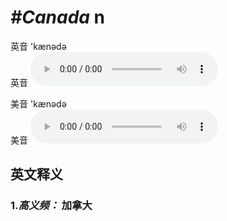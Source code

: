 # ***\#Canada*** n
英音 'kænədə  
英音
<audio src="./media/Canada1.aac" controls="controls"></audio>

美音 'kænədə  
美音
<audio src="./media/Canada.aac" controls="controls"></audio>



  

英文释义
---
### 1.*高义频：* **加拿大**  



